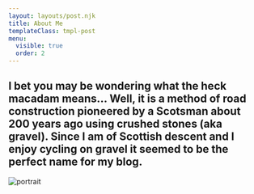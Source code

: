 ```yaml
---
layout: layouts/post.njk
title: About Me
templateClass: tmpl-post
menu:
  visible: true
  order: 2
---
```


<h2 class="aboutCenter">I bet you may be wondering what the heck macadam means... Well, it is a method of road construction pioneered by a Scotsman about 200 years ago using crushed stones (aka gravel). Since I am of Scottish descent and I enjoy cycling on gravel it seemed to be the perfect name for my blog.&nbsp;</h2>

<img src="https://macadam-grinding-photos.s3.us-west-2.amazonaws.com/Endurance+Diet/Gravel+Nut-Portrait.jpg" alt="portrait" class="aboutImages" />